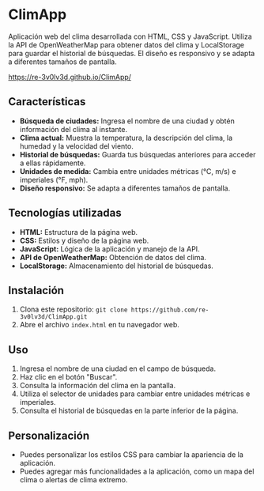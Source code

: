 # ClimApp
Aplicación web del clima desarrollada con HTML, CSS y JavaScript. Utiliza la API de OpenWeatherMap para obtener datos del clima y LocalStorage para guardar el historial de búsquedas. El diseño es responsivo y se adapta a diferentes tamaños de pantalla.

https://re-3v0lv3d.github.io/ClimApp/


## Características

* **Búsqueda de ciudades:** Ingresa el nombre de una ciudad y obtén información del clima al instante.
* **Clima actual:** Muestra la temperatura, la descripción del clima, la humedad y la velocidad del viento.
* **Historial de búsquedas:** Guarda tus búsquedas anteriores para acceder a ellas rápidamente.
* **Unidades de medida:** Cambia entre unidades métricas (°C, m/s) e imperiales (°F, mph).
* **Diseño responsivo:** Se adapta a diferentes tamaños de pantalla.

## Tecnologías utilizadas

* **HTML:** Estructura de la página web.
* **CSS:** Estilos y diseño de la página web.
* **JavaScript:** Lógica de la aplicación y manejo de la API.
* **API de OpenWeatherMap:** Obtención de datos del clima.
* **LocalStorage:** Almacenamiento del historial de búsquedas.


## Instalación

1.  Clona este repositorio: `git clone https://github.com/re-3v0lv3d/ClimApp.git`
2.  Abre el archivo `index.html` en tu navegador web.

## Uso

1.  Ingresa el nombre de una ciudad en el campo de búsqueda.
2.  Haz clic en el botón "Buscar".
3.  Consulta la información del clima en la pantalla.
4.  Utiliza el selector de unidades para cambiar entre unidades métricas e imperiales.
5.  Consulta el historial de búsquedas en la parte inferior de la página.

## Personalización

* Puedes personalizar los estilos CSS para cambiar la apariencia de la aplicación.
* Puedes agregar más funcionalidades a la aplicación, como un mapa del clima o alertas de clima extremo.
